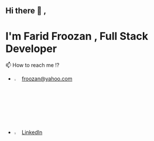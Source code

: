 ## Hi there 👋 ,
# I'm Farid Froozan , Full Stack Developer

📫 How to reach me !?
- [<img src="https://img.icons8.com/color/48/000000/yahoo.png" width="3.5%"/>](yahoo.com) froozan@yahoo.com
- [<img src="https://img.icons8.com/color/48/000000/linkedin.png" width="3.5%"/>](https://www.linkedin.com/in/faridfroozan) <a href="https://www.linkedin.com/in/faridfroozan">LinkedIn</a>
